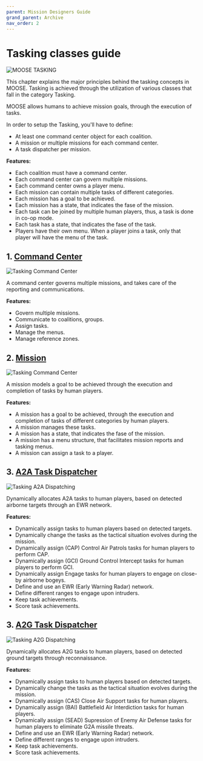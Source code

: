 ```yaml
---
parent: Mission Designers Guide
grand_parent: Archive
nav_order: 2
---
```


# Tasking classes guide

![MOOSE TASKING](/images/classes/category-tasking.jpg)

This chapter explains the major principles behind the tasking concepts in MOOSE.
Tasking is achieved through the utilization of various classes that fall in the category Tasking.

MOOSE allows humans to achieve mission goals, through the execution of tasks.

In order to setup the Tasking, you'll have to define:

  - At least one command center object for each coalition.
  - A mission or multiple missions for each command center.
  - A task dispatcher per mission.

**Features:**

  * Each coalition must have a command center.
  * Each command center can govern multiple missions.
  * Each command center owns a player menu.
  * Each mission can contain multiple tasks of different categories.
  * Each mission has a goal to be achieved.
  * Each mission has a state, that indicates the fase of the mission.
  * Each task can be joined by multiple human players, thus, a task is done in co-op mode.
  * Each task has a state, that indicates the fase of the task.
  * Players have their own menu. When a player joins a task, only that player will have the menu of the task.

## 1. [Command Center]

![Tasking Command Center](/images/classes/tasking/commandcenter.jpg)

A command center governs multiple missions, and takes care of the reporting and communications.

**Features:**

  * Govern multiple missions.
  * Communicate to coalitions, groups.
  * Assign tasks.
  * Manage the menus.
  * Manage reference zones.

## 2. [Mission]

![Tasking Command Center](/images/classes/tasking/mission.jpg)

A mission models a goal to be achieved through the execution and completion of tasks by human players.

**Features:**

  * A mission has a goal to be achieved, through the execution and completion of tasks of different categories by human players.
  * A mission manages these tasks.
  * A mission has a state, that indicates the fase of the mission.
  * A mission has a menu structure, that facilitates mission reports and tasking menus.
  * A mission can assign a task to a player.


## 3. [A2A Task Dispatcher]

![Tasking A2A Dispatching](/images/classes/tasking/task-a2a-dispatcher.jpg)

Dynamically allocates A2A tasks to human players, based on detected airborne targets through an EWR network.

**Features:**
 
  * Dynamically assign tasks to human players based on detected targets.
  * Dynamically change the tasks as the tactical situation evolves during the mission.
  * Dynamically assign (CAP) Control Air Patrols tasks for human players to perform CAP.
  * Dynamically assign (GCI) Ground Control Intercept tasks for human players to perform GCI.
  * Dynamically assign Engage tasks for human players to engage on close-by airborne bogeys.
  * Define and use an EWR (Early Warning Radar) network.
  * Define different ranges to engage upon intruders.
  * Keep task achievements.
  * Score task achievements.


## 3. [A2G Task Dispatcher]

![Tasking A2G Dispatching](/images/classes/tasking/task-a2g-dispatcher.jpg)

Dynamically allocates A2G tasks to human players, based on detected ground targets through reconnaissance.

**Features:**
 
  * Dynamically assign tasks to human players based on detected targets.
  * Dynamically change the tasks as the tactical situation evolves during the mission.
  * Dynamically assign (CAS) Close Air Support tasks for human players.
  * Dynamically assign (BAI) Battlefield Air Interdiction tasks for human players.
  * Dynamically assign (SEAD) Supression of Enemy Air Defense tasks for human players to eliminate G2A missile threats.
  * Define and use an EWR (Early Warning Radar) network.
  * Define different ranges to engage upon intruders.
  * Keep task achievements.
  * Score task achievements.

[Command Center]: https://flightcontrol-master.github.io/MOOSE_DOCS_DEVELOP/Documentation/Tasking.CommandCenter.html
[Mission]: https://flightcontrol-master.github.io/MOOSE_DOCS_DEVELOP/Documentation/Tasking.Mission.html
[A2A Task Dispatcher]: https://flightcontrol-master.github.io/MOOSE_DOCS_DEVELOP/Documentation/Tasking.Task_A2A_Dispatcher.html
[A2G Task Dispatcher]: https://flightcontrol-master.github.io/MOOSE_DOCS_DEVELOP/Documentation/Tasking.Task_A2G_Dispatcher.html
